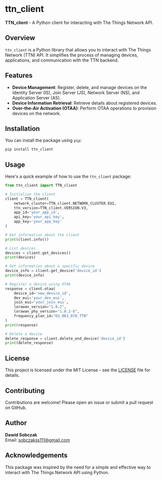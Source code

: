 # ttn_client

**TTN_client** - A Python client for interacting with The Things Network API.

## Overview

`ttn_client` is a Python library that allows you to interact with The Things Network (TTN) API. It simplifies the process of managing devices, applications, and communication with the TTN backend.

## Features

- **Device Management**: Register, delete, and manage devices on the Identity Server (IS), Join Server (JS), Network Server (NS), and Application Server (AS).
- **Device Information Retrieval**: Retrieve details about registered devices.
- **Over-the-Air Activation (OTAA)**: Perform OTAA operations to provision devices on the network.

## Installation

You can install the package using `pip`:

```bash
pip install ttn_client
```

## Usage

Here's a quick example of how to use the `ttn_client` package:

```python
from ttn_client import TTN_client

# Initialize the client
client = TTN_client(
    network_cluster=TTN_client.NETWORK_CLUSTER.EU1,
    ttn_version=TTN_client.VERSION.V3,
    app_id='your_app_id',
    api_key='your_api_key',
    app_key='your_app_key'
)

# Get information about the client
print(client.info())

# List devices
devices = client.get_devices()
print(devices)

# Get information about a specific device
device_info = client.get_device('device_id')
print(device_info)

# Register a device using OTAA
response = client.otaa(
    device_id='new_device_id',
    dev_eui='your_dev_eui',
    join_eui='your_join_eui',
    lorawan_version="1.0.2",
    lorawan_phy_version="1.0.2-b",
    frequency_plan_id="EU_863_870_TTN"
)
print(response)

# Delete a device
delete_response = client.delete_end_device('device_id')
print(delete_response)
```

## License

This project is licensed under the MIT License - see the [LICENSE](LICENSE) file for details.

## Contributing

Contributions are welcome! Please open an issue or submit a pull request on GitHub.

## Author

**Dawid Sobczak**  
Email: [sobczakss111@gmail.com](mailto:sobczakss111@gmail.com)

## Acknowledgements

This package was inspired by the need for a simple and effective way to interact with The Things Network API using Python.
